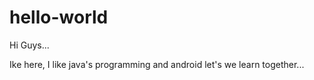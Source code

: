 # hello-world

Hi Guys...

Ike here, I like java's programming and android
let's we learn together...
